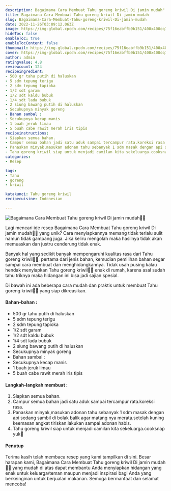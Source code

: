 ```yaml
---
description: Bagaimana Cara Membuat Tahu goreng kriwil Di jamin mudah"
title: Bagaimana Cara Membuat Tahu goreng kriwil Di jamin mudah
slug: Bagaimana-Cara-Membuat-Tahu-goreng-kriwil-Di-jamin-mudah
date: 2022-11-26T03:09:12.063Z
image: https://img-global.cpcdn.com/recipes/75f16eabffb9b151/400x400cq70/photo.jpg
hideToc: false
enableToc: true
enableTocContent: false
thumbnail: https://img-global.cpcdn.com/recipes/75f16eabffb9b151/400x400cq70/photo.jpg
cover: https://img-global.cpcdn.com/recipes/75f16eabffb9b151/400x400cq70/photo.jpg
author: admin
ratingvalue: 4.8
reviewcount: 124
recipeingredient:
- 500 gr tahu putih di haluskan
- 5 sdm tepung terigu
- 2 sdm tepung tapioka
- 1/2 sdt garam
- 1/2 sdt kaldu bubuk
- 1/4 sdt lada bubuk
- 2 siung bawang putih di haluskan
- Secukupnya minyak goreng
- Bahan sambal :
- Secukupnya kecap manis
- 1 buah jeruk limau
- 5 buah cabe rawit merah iris tipis
recipeinstructions:
- Siapkan semua bahan.
- Campur semua bahan jadi satu aduk sampai tercampur rata.koreksi rasa.
- Panaskan minyak,masukan adonan tahu sebanyak 1 sdm masak dengan api sedang sambil di bolak balik agar matang nya merata.setelah kuning keemasan angkat tiriskan.lakukan sampai adonan habis.
- Tahu goreng kriwil siap untuk menjadi camilan kita sekeluarga.cooksnap yuk🥰
categories:
- Resep

tags:
- Tahu
- goreng
- kriwil

katakunci: Tahu goreng kriwil
recipecuisine: Indonesian

---
```


![Bagaimana Cara Membuat Tahu goreng kriwil Di jamin mudah👩‍🍳](https://img-global.cpcdn.com/recipes/75f16eabffb9b151/400x400cq70/photo.jpg)

Lagi mencari ide resep Bagaimana Cara Membuat Tahu goreng kriwil Di jamin mudah👩‍🍳 yang unik? Cara menyiapkannya memang tidak terlalu sulit namun tidak gampang juga. Jika keliru mengolah maka hasilnya tidak akan memuaskan dan justru cenderung tidak enak.

Banyak hal yang sedikit banyak mempengaruhi kualitas rasa dari Tahu goreng kriwil👩‍🍳, pertama dari jenis bahan, kemudian pemilihan bahan segar sampai cara membuat dan menghidangkannya. Tidak usah pusing kalau hendak menyiapkan Tahu goreng kriwil👩‍🍳 enak di rumah, karena asal sudah tahu triknya maka hidangan ini bisa jadi sajian spesial.

Di bawah ini ada beberapa cara mudah dan praktis untuk membuat Tahu goreng kriwil👩‍🍳 yang siap dikreasikan.

<!--inarticleads1-->

#### Bahan-bahan :

- 500 gr tahu putih di haluskan
- 5 sdm tepung terigu
- 2 sdm tepung tapioka
- 1/2 sdt garam
- 1/2 sdt kaldu bubuk
- 1/4 sdt lada bubuk
- 2 siung bawang putih di haluskan
- Secukupnya minyak goreng
- Bahan sambal :
- Secukupnya kecap manis
- 1 buah jeruk limau
- 5 buah cabe rawit merah iris tipis

<!--inarticleads2-->

#### Langkah-langkah membuat :

1. Siapkan semua bahan.
1. Campur semua bahan jadi satu aduk sampai tercampur rata.koreksi rasa.
1. Panaskan minyak,masukan adonan tahu sebanyak 1 sdm masak dengan api sedang sambil di bolak balik agar matang nya merata.setelah kuning keemasan angkat tiriskan.lakukan sampai adonan habis.
1. Tahu goreng kriwil siap untuk menjadi camilan kita sekeluarga.cooksnap yuk🥰

#### Penutup

Terima kasih telah membaca resep yang kami tampilkan di sini. Besar harapan kami, Bagaimana Cara Membuat Tahu goreng kriwil Di jamin mudah👩‍🍳 yang mudah di atas dapat membantu Anda menyiapkan hidangan yang enak untuk keluarga/teman maupun menjadi inspirasi bagi Anda yang berkeinginan untuk berjualan makanan. Semoga bermanfaat dan selamat mencoba!